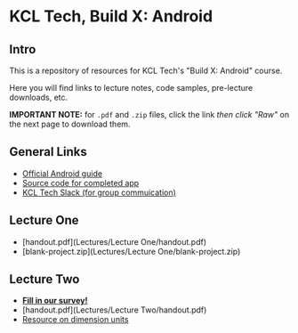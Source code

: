# KCL Tech, Build X: Android

## Intro

This is a repository of resources for KCL Tech's "Build X: Android" course.

Here you will find links to lecture notes, code samples, pre-lecture downloads, etc.

**IMPORTANT NOTE:** for `.pdf` and `.zip` files, click the link *then click "Raw"* on the next page to download them.

## General Links

- [Official Android guide](https://developer.android.com/guide)
- [Source code for completed app](https://github.com/markormesher/KCLTechAndroidCourseApp)
- [KCL Tech Slack (for group commuication)](https://kcltechhq.slack.com)

## Lecture One

- [handout.pdf](Lectures/Lecture One/handout.pdf)
- [blank-project.zip](Lectures/Lecture One/blank-project.zip)

## Lecture Two

- **[Fill in our survey!](http://goo.gl/forms/4IxsNFv6NF)**
- [handout.pdf](Lectures/Lecture Two/handout.pdf)
- [Resource on dimension units](http://stackoverflow.com/questions/2025282/difference-between-px-dp-dip-and-sp-in-android)
